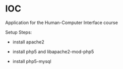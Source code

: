 IOC
===

Application for the Human-Computer Interface course

Setup Steps:

- install apache2

- install php5 and libapache2-mod-php5

- install php5-mysql
